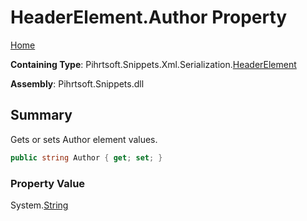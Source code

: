 <a name="_top"></a>

# HeaderElement\.Author Property

[Home](../../../../../../README.md#_top)

**Containing Type**: Pihrtsoft\.Snippets\.Xml\.Serialization\.[HeaderElement](../README.md#_top)

**Assembly**: Pihrtsoft\.Snippets\.dll

## Summary

Gets or sets Author element values\.

```csharp
public string Author { get; set; }
```

### Property Value

System\.[String](https://docs.microsoft.com/en-us/dotnet/api/system.string)


